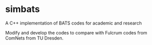simbats
=======

A C++ implementation of BATS codes for academic and research

Modify and develop the codes to compare with Fulcrum codes from ComNets from TU Dresden.

